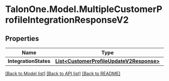 # TalonOne.Model.MultipleCustomerProfileIntegrationResponseV2
## Properties

Name | Type | Description | Notes
------------ | ------------- | ------------- | -------------
**IntegrationStates** | [**List&lt;CustomerProfileUpdateV2Response&gt;**](CustomerProfileUpdateV2Response.md) |  | [optional] 

[[Back to Model list]](../README.md#documentation-for-models) [[Back to API list]](../README.md#documentation-for-api-endpoints) [[Back to README]](../README.md)

